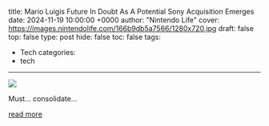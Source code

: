 title: Mario Luigis Future In Doubt As A Potential Sony Acquisition Emerges
date: 2024-11-19 10:00:00 +0000
author: "Nintendo Life"
cover: https://images.nintendolife.com/166b9db5a7566/1280x720.jpg
draft: false
top: false
type: post
hide: false
toc: false
tags:
  - Tech
categories:
  - tech
---

![](https://images.nintendolife.com/166b9db5a7566/1280x720.jpg)

Must... consolidate...

[read more](https://www.nintendolife.com/news/2024/11/mario-and-luigis-future-in-doubt-as-a-potential-sony-acquisition-emerges)
